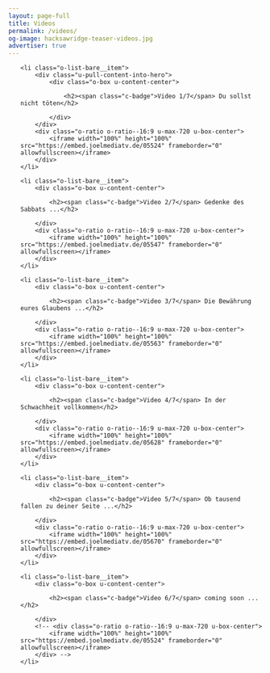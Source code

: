 ```yaml
---
layout: page-full
title: Videos
permalink: /videos/
og-image: hacksawridge-teaser-videos.jpg
advertiser: true
---
```


<ol class="o-list-bare">


    <li class="o-list-bare__item">
        <div class="u-pull-content-into-hero">
            <div class="o-box u-content-center">

                <h2><span class="c-badge">Video 1/7</span> Du sollst nicht töten</h2>

            </div>
        </div>
        <div class="o-ratio o-ratio--16:9 u-max-720 u-box-center">
            <iframe width="100%" height="100%" src="https://embed.joelmediatv.de/05524" frameborder="0" allowfullscreen></iframe>
        </div>
    </li>

    <li class="o-list-bare__item">
        <div class="o-box u-content-center">

            <h2><span class="c-badge">Video 2/7</span> Gedenke des Sabbats ...</h2>

        </div>
        <div class="o-ratio o-ratio--16:9 u-max-720 u-box-center">
            <iframe width="100%" height="100%" src="https://embed.joelmediatv.de/05547" frameborder="0" allowfullscreen></iframe>
        </div>
    </li>

    <li class="o-list-bare__item">
        <div class="o-box u-content-center">

            <h2><span class="c-badge">Video 3/7</span> Die Bewährung eures Glaubens ...</h2>

        </div>
        <div class="o-ratio o-ratio--16:9 u-max-720 u-box-center">
            <iframe width="100%" height="100%" src="https://embed.joelmediatv.de/05563" frameborder="0" allowfullscreen></iframe>
        </div>
    </li>

    <li class="o-list-bare__item">
        <div class="o-box u-content-center">

            <h2><span class="c-badge">Video 4/7</span> In der Schwachheit vollkommen</h2>

        </div>
        <div class="o-ratio o-ratio--16:9 u-max-720 u-box-center">
            <iframe width="100%" height="100%" src="https://embed.joelmediatv.de/05628" frameborder="0" allowfullscreen></iframe>
        </div>
    </li>

    <li class="o-list-bare__item">
        <div class="o-box u-content-center">

            <h2><span class="c-badge">Video 5/7</span> Ob tausend fallen zu deiner Seite ...</h2>

        </div>
        <div class="o-ratio o-ratio--16:9 u-max-720 u-box-center">
            <iframe width="100%" height="100%" src="https://embed.joelmediatv.de/05670" frameborder="0" allowfullscreen></iframe>
        </div>
    </li>

    <li class="o-list-bare__item">
        <div class="o-box u-content-center">

            <h2><span class="c-badge">Video 6/7</span> coming soon ...</h2>

        </div>
        <!-- <div class="o-ratio o-ratio--16:9 u-max-720 u-box-center">
            <iframe width="100%" height="100%" src="https://embed.joelmediatv.de/05524" frameborder="0" allowfullscreen></iframe>
        </div> -->
    </li>

</ol>
